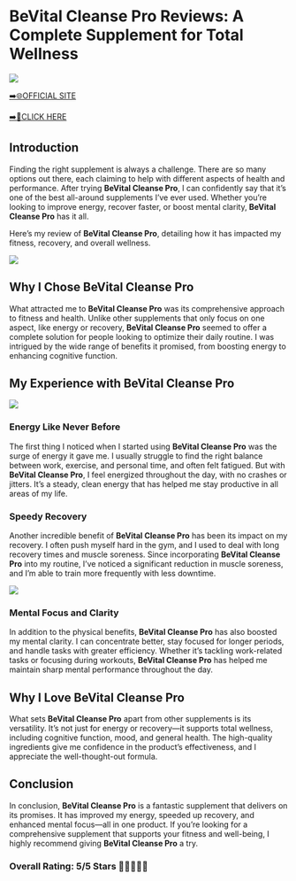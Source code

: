 # **BeVital Cleanse Pro Reviews**: A Complete Supplement for Total Wellness

[![](https://static.vecteezy.com/system/resources/thumbnails/019/896/014/small/buy-now-gradient-button-with-cart-symbol-buy-now-illustration-png.png)](https://edetoop.top/lander/sugarpreland-1/bevcleanesepro.html) 

[➡️🌐OFFICIAL SITE](https://edetoop.top/lander/sugarpreland-1/bevcleanesepro.html) 

[➡️🔗CLICK HERE](https://edetoop.top/lander/sugarpreland-1/bevcleanesepro.html) 


## Introduction

Finding the right supplement is always a challenge. There are so many options out there, each claiming to help with different aspects of health and performance. After trying **BeVital Cleanse Pro**, I can confidently say that it’s one of the best all-around supplements I’ve ever used. Whether you’re looking to improve energy, recover faster, or boost mental clarity, **BeVital Cleanse Pro** has it all.

Here’s my review of **BeVital Cleanse Pro**, detailing how it has impacted my fitness, recovery, and overall wellness.

[![](https://wallpapers.com/images/hd/red-order-now-button-udg4jcj4arvn8b0n-2.png)](https://edetoop.top/lander/sugarpreland-1/bevcleanesepro.html)  

## Why I Chose **BeVital Cleanse Pro**

What attracted me to **BeVital Cleanse Pro** was its comprehensive approach to fitness and health. Unlike other supplements that only focus on one aspect, like energy or recovery, **BeVital Cleanse Pro** seemed to offer a complete solution for people looking to optimize their daily routine. I was intrigued by the wide range of benefits it promised, from boosting energy to enhancing cognitive function.

## My Experience with **BeVital Cleanse Pro**

[![](https://static.vecteezy.com/system/resources/thumbnails/019/896/014/small/buy-now-gradient-button-with-cart-symbol-buy-now-illustration-png.png)](https://edetoop.top/lander/sugarpreland-1/bevcleanesepro.html)

### Energy Like Never Before

The first thing I noticed when I started using **BeVital Cleanse Pro** was the surge of energy it gave me. I usually struggle to find the right balance between work, exercise, and personal time, and often felt fatigued. But with **BeVital Cleanse Pro**, I feel energized throughout the day, with no crashes or jitters. It’s a steady, clean energy that has helped me stay productive in all areas of my life.

### Speedy Recovery

Another incredible benefit of **BeVital Cleanse Pro** has been its impact on my recovery. I often push myself hard in the gym, and I used to deal with long recovery times and muscle soreness. Since incorporating **BeVital Cleanse Pro** into my routine, I’ve noticed a significant reduction in muscle soreness, and I’m able to train more frequently with less downtime.

[![](https://wallpapers.com/images/hd/red-order-now-button-udg4jcj4arvn8b0n-2.png)](https://edetoop.top/lander/sugarpreland-1/bevcleanesepro.html)  

### Mental Focus and Clarity

In addition to the physical benefits, **BeVital Cleanse Pro** has also boosted my mental clarity. I can concentrate better, stay focused for longer periods, and handle tasks with greater efficiency. Whether it’s tackling work-related tasks or focusing during workouts, **BeVital Cleanse Pro** has helped me maintain sharp mental performance throughout the day.

## Why I Love **BeVital Cleanse Pro**

What sets **BeVital Cleanse Pro** apart from other supplements is its versatility. It’s not just for energy or recovery—it supports total wellness, including cognitive function, mood, and general health. The high-quality ingredients give me confidence in the product’s effectiveness, and I appreciate the well-thought-out formula.

## Conclusion

In conclusion, **BeVital Cleanse Pro** is a fantastic supplement that delivers on its promises. It has improved my energy, speeded up recovery, and enhanced mental focus—all in one product. If you’re looking for a comprehensive supplement that supports your fitness and well-being, I highly recommend giving **BeVital Cleanse Pro** a try.

### Overall Rating: 5/5 Stars 🌟🌟🌟🌟🌟
